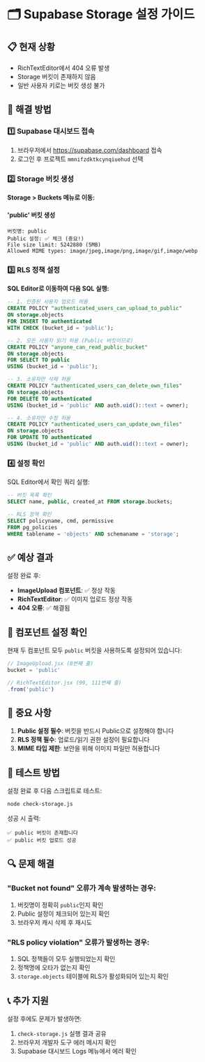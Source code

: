 # 🗂️ Supabase Storage 설정 가이드

## 📋 현재 상황
- RichTextEditor에서 404 오류 발생
- Storage 버킷이 존재하지 않음
- 일반 사용자 키로는 버킷 생성 불가

## 🎯 해결 방법

### 1️⃣ Supabase 대시보드 접속

1. 브라우저에서 https://supabase.com/dashboard 접속
2. 로그인 후 프로젝트 `mmnifzdktkcynqiuehud` 선택

### 2️⃣ Storage 버킷 생성

**Storage > Buckets 메뉴로 이동:**

#### 'public' 버킷 생성
```
버킷명: public
Public 설정: ✅ 체크 (중요!)
File size limit: 5242880 (5MB)
Allowed MIME types: image/jpeg,image/png,image/gif,image/webp
```

### 3️⃣ RLS 정책 설정

**SQL Editor로 이동하여 다음 SQL 실행:**

```sql
-- 1. 인증된 사용자 업로드 허용
CREATE POLICY "authenticated_users_can_upload_to_public" 
ON storage.objects 
FOR INSERT TO authenticated
WITH CHECK (bucket_id = 'public');

-- 2. 모든 사용자 읽기 허용 (Public 버킷이므로)
CREATE POLICY "anyone_can_read_public_bucket" 
ON storage.objects 
FOR SELECT TO public
USING (bucket_id = 'public');

-- 3. 소유자만 삭제 허용
CREATE POLICY "authenticated_users_can_delete_own_files" 
ON storage.objects 
FOR DELETE TO authenticated
USING (bucket_id = 'public' AND auth.uid()::text = owner);

-- 4. 소유자만 수정 허용
CREATE POLICY "authenticated_users_can_update_own_files" 
ON storage.objects 
FOR UPDATE TO authenticated
USING (bucket_id = 'public' AND auth.uid()::text = owner);
```

### 4️⃣ 설정 확인

SQL Editor에서 확인 쿼리 실행:

```sql
-- 버킷 목록 확인
SELECT name, public, created_at FROM storage.buckets;

-- RLS 정책 확인
SELECT policyname, cmd, permissive 
FROM pg_policies 
WHERE tablename = 'objects' AND schemaname = 'storage';
```

## ✅ 예상 결과

설정 완료 후:
- **ImageUpload 컴포넌트**: ✅ 정상 작동
- **RichTextEditor**: ✅ 이미지 업로드 정상 작동
- **404 오류**: ✅ 해결됨

## 🔧 컴포넌트 설정 확인

현재 두 컴포넌트 모두 `public` 버킷을 사용하도록 설정되어 있습니다:

```javascript
// ImageUpload.jsx (8번째 줄)
bucket = 'public'

// RichTextEditor.jsx (99, 111번째 줄)  
.from('public')
```

## 🚨 중요 사항

1. **Public 설정 필수**: 버킷을 반드시 Public으로 설정해야 합니다
2. **RLS 정책 필수**: 업로드/읽기 권한 설정이 필요합니다
3. **MIME 타입 제한**: 보안을 위해 이미지 파일만 허용합니다

## 🧪 테스트 방법

설정 완료 후 다음 스크립트로 테스트:

```bash
node check-storage.js
```

성공 시 출력:
```
✅ public 버킷이 존재합니다
✅ public 버킷 업로드 성공
```

## 🔍 문제 해결

### "Bucket not found" 오류가 계속 발생하는 경우:
1. 버킷명이 정확히 `public`인지 확인
2. Public 설정이 체크되어 있는지 확인
3. 브라우저 캐시 삭제 후 재시도

### "RLS policy violation" 오류가 발생하는 경우:
1. SQL 정책들이 모두 실행되었는지 확인
2. 정책명에 오타가 없는지 확인
3. `storage.objects` 테이블에 RLS가 활성화되어 있는지 확인

## 📞 추가 지원

설정 후에도 문제가 발생하면:
1. `check-storage.js` 실행 결과 공유
2. 브라우저 개발자 도구 에러 메시지 확인
3. Supabase 대시보드 Logs 메뉴에서 에러 확인